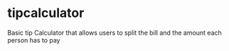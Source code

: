 # tipcalculator
Basic tip Calculator that allows users to split the bill and the amount each person has to pay
